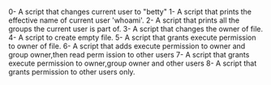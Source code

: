 0- A script that changes current user to "betty"
1- A script that prints the effective name of current user 'whoami'.
2- A script that prints all the groups the current user is part of.
3- A script that changes the owner of file.
4- A script to create empty file.
5- A script that grants execute permission to owner of file.
6- A script that adds execute permission to owner and group owner,then read perm   ission to other users
7- A script that grants execute permission to owner,group owner and other users
8- A script that grants permission to other users only.
 
